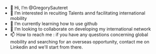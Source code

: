 - 👋 Hi, I’m @GregorySauteret
- 👀 I’m interested in recuiting Talents annd facilitating international mobility
- 🌱 I’m currently learning how to use github
- 💞️ I’m looking to collaborate on developing my international network
- 📫 How to reach me : if you have any questions concerning global mobility and searching for an overseas opportunity, contact me on Linkedin and we'll start from there.

<!---
GregorySauteret/GregorySauteret is a ✨ special ✨ repository because its `README.md` (this file) appears on your GitHub profile.
You can click the Preview link to take a look at your changes.
--->

